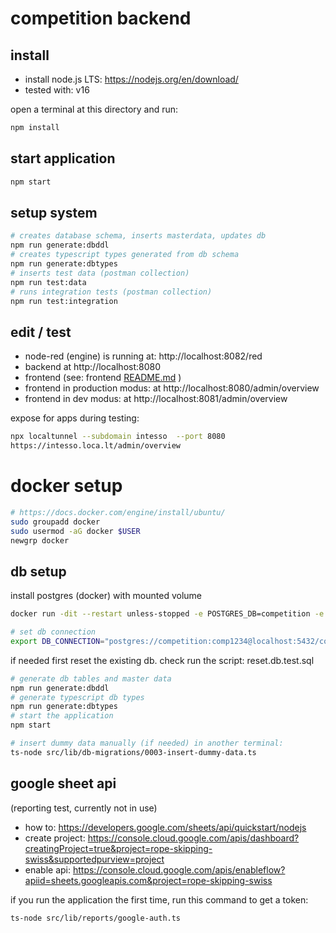 # competition backend

## install


- install node.js LTS: https://nodejs.org/en/download/
- tested with: v16

open a terminal at this directory and run:

```sh
npm install
```


## start application

```sh
npm start
```

## setup system


```sh
# creates database schema, inserts masterdata, updates db
npm run generate:dbddl
# creates typescript types generated from db schema
npm run generate:dbtypes
# inserts test data (postman collection)
npm run test:data
# runs integration tests (postman collection)
npm run test:integration
```

## edit / test

- node-red (engine) is running at: http://localhost:8082/red
- backend at http://localhost:8080
- frontend (see: frontend [README.md](../frontend/README.md) )
- frontend in production modus: at http://localhost:8080/admin/overview
- frontend in dev modus: at http://localhost:8081/admin/overview


expose for apps during testing:

```sh
npx localtunnel --subdomain intesso  --port 8080
https://intesso.loca.lt/admin/overview
```

# docker setup

```sh
# https://docs.docker.com/engine/install/ubuntu/
sudo groupadd docker
sudo usermod -aG docker $USER
newgrp docker
```



## db setup

install postgres (docker) with mounted volume

```sh
docker run -dit --restart unless-stopped -e POSTGRES_DB=competition -e POSTGRES_USER=competition -e POSTGRES_PASSWORD=comp1234 -p 5432:5432 -v competition-postgres-data:/var/lib/postgresql/data --name competition-postgres postgres

# set db connection
export DB_CONNECTION="postgres://competition:comp1234@localhost:5432/competition"
```

if needed first reset the existing db. check run the script: reset.db.test.sql

```sh
# generate db tables and master data
npm run generate:dbddl
# generate typescript db types
npm run generate:dbtypes
# start the application
npm start 

# insert dummy data manually (if needed) in another terminal:
ts-node src/lib/db-migrations/0003-insert-dummy-data.ts
```

## google sheet api

(reporting test, currently not in use)

- how to: https://developers.google.com/sheets/api/quickstart/nodejs
- create project: https://console.cloud.google.com/apis/dashboard?creatingProject=true&project=rope-skipping-swiss&supportedpurview=project
- enable api: https://console.cloud.google.com/apis/enableflow?apiid=sheets.googleapis.com&project=rope-skipping-swiss

if you run the application the first time, run this command to get a token:

```
ts-node src/lib/reports/google-auth.ts
```